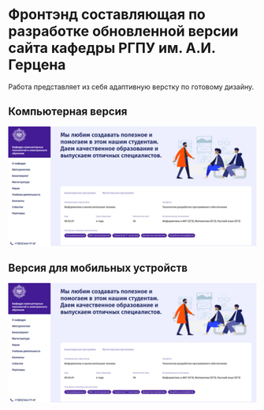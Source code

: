# Фронтэнд составляющая по разработке обновленной версии сайта кафедры РГПУ им. А.И. Герцена

Работа представляет из себя адаптивную верстку по готовому дизайну.

## Компьютерная версия
![Компьютерная](/images/photo_2023-05-26_18-52-24.jpg)

## Версия для мобильных устройств
![Мобильная](/images/photo_2023-05-26_18-52-24.jpg)
